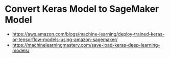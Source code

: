 # Convert Keras Model to SageMaker Model

- https://aws.amazon.com/blogs/machine-learning/deploy-trained-keras-or-tensorflow-models-using-amazon-sagemaker/
- https://machinelearningmastery.com/save-load-keras-deep-learning-models/
